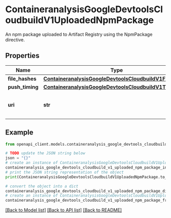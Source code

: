 # ContaineranalysisGoogleDevtoolsCloudbuildV1UploadedNpmPackage

An npm package uploaded to Artifact Registry using the NpmPackage directive.

## Properties

Name | Type | Description | Notes
------------ | ------------- | ------------- | -------------
**file_hashes** | [**ContaineranalysisGoogleDevtoolsCloudbuildV1FileHashes**](ContaineranalysisGoogleDevtoolsCloudbuildV1FileHashes.md) |  | [optional] 
**push_timing** | [**ContaineranalysisGoogleDevtoolsCloudbuildV1TimeSpan**](ContaineranalysisGoogleDevtoolsCloudbuildV1TimeSpan.md) |  | [optional] 
**uri** | **str** | URI of the uploaded npm package. | [optional] 

## Example

```python
from openapi_client.models.containeranalysis_google_devtools_cloudbuild_v1_uploaded_npm_package import ContaineranalysisGoogleDevtoolsCloudbuildV1UploadedNpmPackage

# TODO update the JSON string below
json = "{}"
# create an instance of ContaineranalysisGoogleDevtoolsCloudbuildV1UploadedNpmPackage from a JSON string
containeranalysis_google_devtools_cloudbuild_v1_uploaded_npm_package_instance = ContaineranalysisGoogleDevtoolsCloudbuildV1UploadedNpmPackage.from_json(json)
# print the JSON string representation of the object
print(ContaineranalysisGoogleDevtoolsCloudbuildV1UploadedNpmPackage.to_json())

# convert the object into a dict
containeranalysis_google_devtools_cloudbuild_v1_uploaded_npm_package_dict = containeranalysis_google_devtools_cloudbuild_v1_uploaded_npm_package_instance.to_dict()
# create an instance of ContaineranalysisGoogleDevtoolsCloudbuildV1UploadedNpmPackage from a dict
containeranalysis_google_devtools_cloudbuild_v1_uploaded_npm_package_from_dict = ContaineranalysisGoogleDevtoolsCloudbuildV1UploadedNpmPackage.from_dict(containeranalysis_google_devtools_cloudbuild_v1_uploaded_npm_package_dict)
```
[[Back to Model list]](../README.md#documentation-for-models) [[Back to API list]](../README.md#documentation-for-api-endpoints) [[Back to README]](../README.md)


